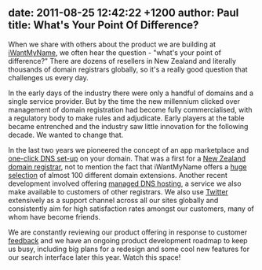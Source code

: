 date: 2011-08-25 12:42:22 +1200
author: Paul
title: What's Your Point Of Difference?
----

When we share with others about the product we are building at [iWantMyName](https://iwantmyname.co.nz/), we often hear the question - "what's your point of difference?" There are dozens of resellers in New Zealand and literally thousands of domain registrars globally, so it's a really good question that challenges us every day.

In the early days of the industry there were only a handful of domains and a single service provider. But by the time the new millennium clicked over management of domain registration had become fully commercialised, with a regulatory body to make rules and adjudicate. Early players at the table became entrenched and the industry saw little innovation for the following decade. We wanted to change that.

In the last two years we pioneered the concept of an app marketplace and [one-click DNS set-up](https://iwantmyname.co.nz/services) on your domain. That was a first for a [New Zealand domain registrar](https://iwantmyname.co.nz/), not to mention the fact that iWantMyName offers a [huge selection](https://iwantmyname.co.nz/domains/domain-name-registration-list-of-extensions) of almost 100 different domain extensions. Another recent development involved offering [managed DNS hosting](https://iwantmyname.co.nz/dns), a service we also make available to customers of other registrars. We also use [Twitter](https://twitter.com/iWantMyNameNZ) extensively as a support channel across all our sites globally and consistently aim for high satisfaction rates amongst our customers, many of whom have become friends. 

We are constantly reviewing our product offering in response to customer [feedback](http://feedback.iwantmyname.com/forums/8008-general) and we have an ongoing product development roadmap to keep us busy, including big plans for a redesign and some cool new features for our search interface later this year. Watch this space!
